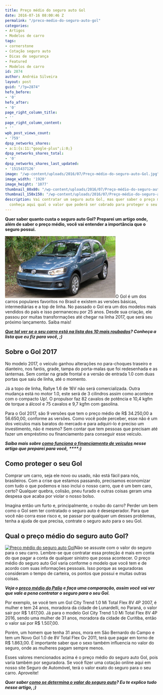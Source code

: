 ```yaml
---
title: Preço médio do seguro auto Gol
date: 2016-07-16 08:00:46 Z
permalink: "/preco-medio-do-seguro-auto-gol"
categories:
- Artigos
- Modelos de carro
tags:
- cornerstone
- Cotação seguro auto
- Dicas de segurança
- Featured
- Modelos de carro
id: 2874
author: Andréia Silveira
layout: post
guid: "/?p=2874"
hefo_before:
- '0'
hefo_after:
- '0'
page_right_column_title:
- ''
page_right_column_content:
- ''
wpb_post_views_count:
- '759'
dpsp_networks_shares:
- a:1:{s:11:"google-plus";i:0;}
dpsp_networks_shares_total:
- '0'
dpsp_networks_shares_last_updated:
- '1515437126'
image: "/wp-content/uploads/2016/07/Preço-médio-do-seguro-auto-Gol.jpg"
image_width: '1920'
image_height: '1077'
thumbnail_80x80: "/wp-content/uploads/2016/07/Preço-médio-do-seguro-auto-Gol-80x80.jpg"
thumbnail_150x150: "/wp-content/uploads/2016/07/Preço-médio-do-seguro-auto-Gol-150x150.jpg"
description: Vai contratar um seguro auto Gol, mas quer saber o preço médio? Então
  conheça aqui qual o valor que poderá ser cobrado para proteger o seu bem.
---
```


**Quer saber quanto custa o seguro auto Gol? Preparei um artigo onde, além de saber o preço médio, você vai entender a importância que o seguro possui.**

[<img class="alignleft wp-image-2875" title="Preço médio do seguro auto Gol" src="/wp-content/uploads/2016/07/Preço-médio-do-seguro-auto-Gol-1024x574.jpg" alt="Preço médio do seguro auto Gol" width="364" height="204" />](/wp-content/uploads/2016/07/Preço-médio-do-seguro-auto-Gol.jpg)O Gol é um dos carros populares favoritos no Brasil e existem as versões básicas, intermediárias e a top de linha. No passado o Gol era um dos modelos mais vendidos do país e isso permaneceu por 25 anos. Desde sua criação, ele passou por muitas transformações até chegar na linha 2017, que será seu próximo lançamento. Saiba mais!

**_<a href="/10-carros-mais-roubados-no-abc" target="_blank">Que tal ver se o seu carro está na lista dos 10 mais roubados</a>? Conheça a lista que eu fiz para você, ;)_**

## Sobre o Gol 2017

No modelo 2017, o veículo ganhou alterações no para-choques traseiro e dianteiro, nos faróis, grade, tampa do porta-malas que foi redesenhada e as lanternas. Sem contar na grade frontal e a versão de entrada 1.0 com duas portas que saiu de linha, até o momento.

Já a topo de linha, Rallye 1.6 de 16V não será comercializada. Outra mudança está no motor 1.0, este será de 3 cilindros assim como acontece com o compacto Up!. O propulsor faz 82 cavalos de potência e 10,4 kgfm de torque a álcool e 75 cavalos e 9,7 kgfm com gasolina.

Para o Gol 2017, são 9 versões que tem o preço médio de R$ 34.250,00 a 56.650,00, conforme as versões. Como você pode perceber, esse não é um dos veículos mais baratos do mercado e para adquiri-lo é preciso um investimento, não é mesmo? Sem contar que tem pessoas que precisam até fazer um empréstimo ou financiamento para conseguir esse veículo.

**_Saiba mais sobre <a href="/financiamento-de-carro-como-funciona-e-quando-fazer/" target="_blank">como funciona o financiamento de veículos</a> nesse artigo que preparei para você, _****_:)_**

## Como proteger o seu Gol

Comprar um carro, seja ele novo ou usado, não está fácil para nós, brasileiros. Com a crise que estamos passando, precisamos economizar com tudo o que podemos e isso inclui o nosso carro, que é um bem caro, certo? Qualquer quebra, colisão, pneu furado e outras coisas geram uma despesa que acaba por violar o nosso bolso.

Imagina então um furto e, principalmente, o roubo do carro? Perder um bem como o Gol sem ter contratado o seguro auto é desesperador. Para que você não corra esse risco e, se passar por qualquer um desses problemas, tenha a ajuda de que precisa, contrate o seguro auto para o seu Gol.

## Qual o preço médio do seguro auto Gol?

[<img class="alignleft wp-image-2876 size-full" title="Preço médio do seguro auto Gol" src="/wp-content/uploads/2016/07/Preço-médio-do-seguro-auto-Gol2.jpg" alt="Preço médio do seguro auto Gol" width="275" height="183" srcset="/wp-content/uploads/2016/07/Preço-médio-do-seguro-auto-Gol2.jpg 275w, /wp-content/uploads/2016/07/Preço-médio-do-seguro-auto-Gol2-250x166.jpg 250w, /wp-content/uploads/2016/07/Preço-médio-do-seguro-auto-Gol2-120x80.jpg 120w" sizes="(max-width: 275px) 100vw, 275px" />](/wp-content/uploads/2016/07/Preço-médio-do-seguro-auto-Gol2.jpg)Não se assuste com o valor do seguro para o seu carro. Lembre-se que contratar essa proteção é mais em conta do que pagar a conta de qualquer sinistro que possa acontecer. O preço médio do seguro auto Gol varia conforme o modelo que você tem e de acordo com suas informações pessoais. Isso porque as seguradoras consideram o tempo de carteira, os pontos que possui e muitas outras coisas.

**_Veja o <a href="/preco-medio-do-seguro-do-fiat-palio-weekend/" target="_blank">preço médio do Palio</a> e faça uma comparação, assim você vai ver que vale a pena contratar o seguro para o seu Gol._**

Por exemplo, se você tem um Gol City Trend 1.0 Mi Total Flex 8V 4P 2007, é mulher e tem 24 anos, moradora da cidade de Lunardelli, no Paraná, o valor sair por R$ 1.617,00. Já para o modelo Gol City Trend 1.0 Mi Total Flex 8V 4P 2016, sendo uma mulher de 31 anos, moradora da cidade de Curitiba, então o valor sai por R$ 1.507,00.

Porém, um homem que tenha 31 anos, mora em São Bernardo do Campo e tem um Novo Gol 1.0 de 8V Total Flex Gv 2011, terá que pagar em torno de R$ 1.863,00. É importante saber que o sexo também influencia no valor do seguro, onde as mulheres pagam sempre menos.

Esses valores mencionados acima é o preço médio do seguro auto Gol, pois varia também por seguradora. Se você fizer uma cotação online aqui em nosso site Seguro de Automóvel, terá o valor exato do seguro para o seu carro. Aproveite!

**_Quer saber <a href="/valor-do-seguro-auto" target="_blank">como se determina o valor do seguro auto</a>? Eu te explico tudo nesse artigo, ;)_**